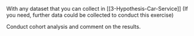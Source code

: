 With any dataset that you can collect in [[3-Hypothesis-Car-Service]] (If you need, further data could be collected to conduct this exercise)

Conduct cohort analysis and comment on the results.
